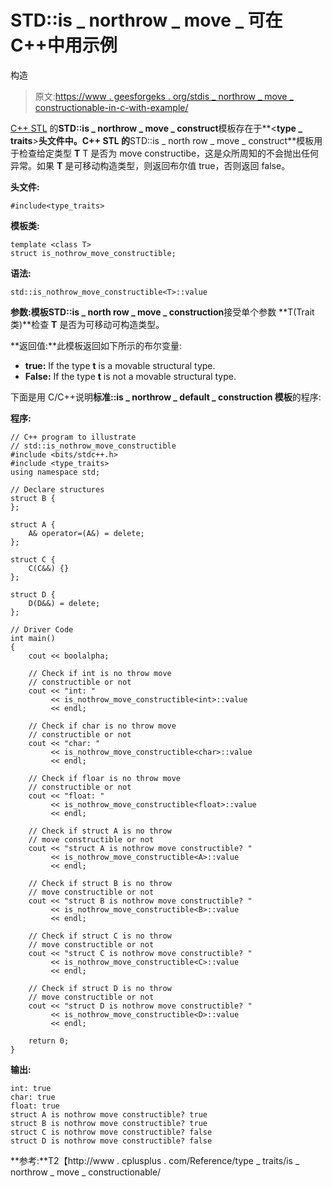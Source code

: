 # STD::is _ northrow _ move _ 可在 C++中用示例

构造

> 原文:[https://www . geesforgeks . org/stdis _ northrow _ move _ constructionable-in-c-with-example/](https://www.geeksforgeeks.org/stdis_nothrow_move_constructible-in-c-with-example/)

[C++ STL](https://www.geeksforgeeks.org/the-c-standard-template-library-stl/) 的**STD::is _ northrow _ move _ construct**模板存在于**<**type _ traits**>**头文件中。C++ STL 的**STD::is _ north row _ move _ construct**模板用于检查给定类型 **T** T 是否为 move constructibe，这是众所周知的不会抛出任何异常。如果 **T** 是可移动构造类型，则返回布尔值 true，否则返回 false。

**头文件:**

```
#include<type_traits>

```

**模板类:**

```
template <class T>
struct is_nothrow_move_constructible;

```

**语法:**

```
std::is_nothrow_move_constructible<T>::value

```

**参数:**模板**STD::is _ north row _ move _ construction**接受单个参数 **T(Trait 类)**检查 **T** 是否为可移动可构造类型。

**返回值:**此模板返回如下所示的布尔变量:

*   **true:** If the type **t** is a movable structural type.
*   **False:** If the type **t** is not a movable structural type.

下面是用 C/C++说明**标准::is _ northrow _ default _ construction 模板**的程序:

**程序:**

```
// C++ program to illustrate
// std::is_nothrow_move_constructible
#include <bits/stdc++.h>
#include <type_traits>
using namespace std;

// Declare structures
struct B {
};

struct A {
    A& operator=(A&) = delete;
};

struct C {
    C(C&&) {}
};

struct D {
    D(D&&) = delete;
};

// Driver Code
int main()
{
    cout << boolalpha;

    // Check if int is no throw move
    // constructible or not
    cout << "int: "
         << is_nothrow_move_constructible<int>::value
         << endl;

    // Check if char is no throw move
    // constructible or not
    cout << "char: "
         << is_nothrow_move_constructible<char>::value
         << endl;

    // Check if floar is no throw move
    // constructible or not
    cout << "float: "
         << is_nothrow_move_constructible<float>::value
         << endl;

    // Check if struct A is no throw
    // move constructible or not
    cout << "struct A is nothrow move constructible? "
         << is_nothrow_move_constructible<A>::value
         << endl;

    // Check if struct B is no throw
    // move constructible or not
    cout << "struct B is nothrow move constructible? "
         << is_nothrow_move_constructible<B>::value
         << endl;

    // Check if struct C is no throw
    // move constructible or not
    cout << "struct C is nothrow move constructible? "
         << is_nothrow_move_constructible<C>::value
         << endl;

    // Check if struct D is no throw
    // move constructible or not
    cout << "struct D is nothrow move constructible? "
         << is_nothrow_move_constructible<D>::value
         << endl;

    return 0;
}
```

**输出:**

```
int: true
char: true
float: true
struct A is nothrow move constructible? true
struct B is nothrow move constructible? true
struct C is nothrow move constructible? false
struct D is nothrow move constructible? false

```

**参考:**T2【http://www . cplusplus . com/Reference/type _ traits/is _ northrow _ move _ constructionable/